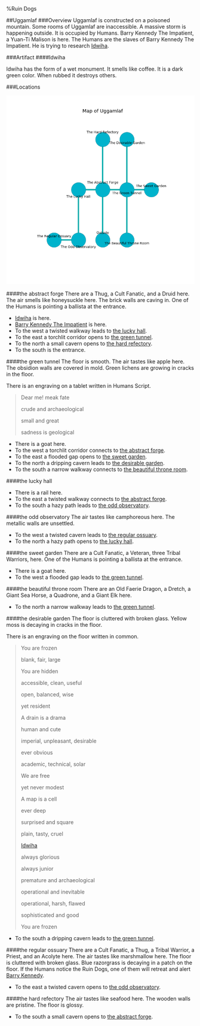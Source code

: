 %Ruin Dogs

##Uggamlaf
###Overview
Uggamlaf is constructed on a poisoned mountain. Some rooms of Uggamlaf are inaccessible. A massive storm is happening outside. It is occupied by Humans. <a name="Barry-Kennedy-The-Impatient"></a>Barry Kennedy The Impatient, a Yuan-Ti Malison is here. The Humans are the slaves of Barry Kennedy The Impatient. He  is trying to research [Idwiha](#Idwiha). 



###Artifact
####<a name="Idwiha"></a>Idwiha


Idwiha has the form of a wet monument. It smells like coffee. It is a dark green color. When rubbed it destroys others. 





###Locations


![](../v2/images/Uggamlaf.png)

####<a name="the-abstract-forge"></a>the abstract forge
There are a Thug, a Cult Fanatic, and a Druid here. The air smells like honeysuckle here. The brick walls are caving in. One of the Humans is pointing a ballista at the entrance. 



* [Idwiha](#Idwiha) is here.
* [Barry Kennedy The Impatient](#Barry-Kennedy-The-Impatient) is here.
* To the west a twisted walkway leads to [the lucky hall](#the-lucky-hall).
* To the east a torchlit corridor opens to [the green tunnel](#the-green-tunnel).
* To the north a small cavern opens to [the hard refectory](#the-hard-refectory).
* To the south is the entrance.


####<a name="the-green-tunnel"></a>the green tunnel
The floor is smooth. The air tastes like apple here. The obsidion walls are covered in mold. Green lichens are growing in cracks in the floor. 

There is an engraving on a tablet written in Humans Script. 

> Dear me! meak fate
>
> crude and archaeological
>
> small and great
>
> sadness is geological
>


* There is a goat here.
* To the west a torchlit corridor connects to [the abstract forge](#the-abstract-forge).
* To the east a flooded gap opens to [the sweet garden](#the-sweet-garden).
* To the north a dripping cavern leads to [the desirable garden](#the-desirable-garden).
* To the south a narrow walkway connects to [the beautiful throne room](#the-beautiful-throne-room).


####<a name="the-lucky-hall"></a>the lucky hall




* There is a rail here.
* To the east a twisted walkway connects to [the abstract forge](#the-abstract-forge).
* To the south a hazy path leads to [the odd observatory](#the-odd-observatory).


####<a name="the-odd-observatory"></a>the odd observatory
The air tastes like camphoreous here. The metallic walls are unsettled. 



* To the west a twisted cavern leads to [the regular ossuary](#the-regular-ossuary).
* To the north a hazy path opens to [the lucky hall](#the-lucky-hall).


####<a name="the-sweet-garden"></a>the sweet garden
There are a Cult Fanatic, a Veteran, three Tribal Warriors,  here. One of the Humans is pointing a ballista at the entrance. 



* There is a goat here.
* To the west a flooded gap leads to [the green tunnel](#the-green-tunnel).


####<a name="the-beautiful-throne-room"></a>the beautiful throne room
There are an Old Faerie Dragon, a Dretch, a Giant Sea Horse, a Quadrone, and a Giant Elk here. 



* To the north a narrow walkway leads to [the green tunnel](#the-green-tunnel).


####<a name="the-desirable-garden"></a>the desirable garden
The floor is cluttered with broken glass. Yellow moss is decaying in cracks in the floor. 

There is an engraving on the floor written in common. 

> You are frozen
>
> blank, fair, large
>
> You are hidden
>
> accessible, clean, useful
>
> open, balanced, wise
>
> yet resident
>
> A drain is a drama
>
> human and cute
>
> imperial, unpleasant, desirable
>
> ever obvious
>
> academic, technical, solar
>
> We are free
>
> yet never modest
>
> A map is a cell
>
> ever deep
>
> surprised and square
>
> plain, tasty, cruel
>
> [Idwiha](#Idwiha)
>
> always glorious
>
> always junior
>
> premature and archaeological
>
> operational and inevitable
>
> operational, harsh, flawed
>
> sophisticated and good
>
> You are frozen
>


* To the south a dripping cavern leads to [the green tunnel](#the-green-tunnel).


####<a name="the-regular-ossuary"></a>the regular ossuary
There are a Cult Fanatic, a Thug, a Tribal Warrior, a Priest, and an Acolyte here. The air tastes like marshmallow here. The floor is cluttered with broken glass. Blue razorgrass is decaying in a patch on the floor. If the Humans notice the Ruin Dogs, one of them will retreat and alert [Barry Kennedy](#Barry-Kennedy). 



* To the east a twisted cavern opens to [the odd observatory](#the-odd-observatory).


####<a name="the-hard-refectory"></a>the hard refectory
The air tastes like seafood here. The wooden walls are pristine. The floor is glossy. 



* To the south a small cavern opens to [the abstract forge](#the-abstract-forge).


